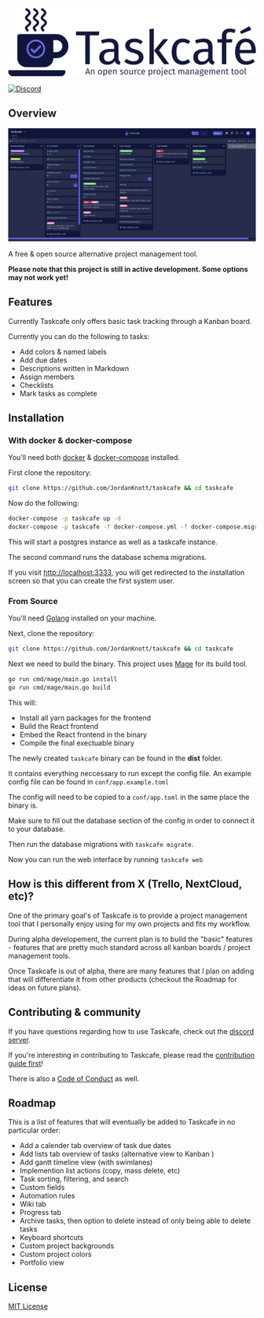 ![Taskcafe](./.github/taskcafe-full.png)

[![Discord](https://img.shields.io/discord/745396499613220955?style=flat-square)](https://discord.gg/JkQDruh)


## Overview

![Taskcafe](./.github/taskcafe_preview.png)

A free & open source alternative project management tool.

**Please note that this project is still in active development. Some options may not work yet!**
## Features

Currently Taskcafe only offers basic task tracking through a Kanban board.

Currently you can do the following to tasks:

- Add colors & named labels
- Add due dates
- Descriptions written in Markdown
- Assign members
- Checklists
- Mark tasks as complete

## Installation

### With docker & docker-compose

You'll need both [docker](https://www.docker.com/) & [docker-compose](https://docs.docker.com/compose/install/) installed.

First clone the repository:

``` bash
git clone https://github.com/JordanKnott/taskcafe && cd taskcafe
```

Now do the following:

``` bash
docker-compose -p taskcafe up -d
docker-compose -p taskcafe -f docker-compose.yml -f docker-compose.migrate.yml run --rm migrate
```

This will start a postgres instance as well as a taskcafe instance.

The second command runs the database schema migrations.

If you visit [http://localhost:3333](http://localhost:3333), you will get redirected to the installation
screen so that you can create the first system user.

### From Source

You'll need [Golang](https://golang.org/dl/) installed on your machine.

Next, clone the repository:

``` bash
git clone https://github.com/JordanKnott/taskcafe && cd taskcafe
```

Next we need to build the binary. This project uses [Mage](https://magefile.org/) for its build tool.

``` bash
go run cmd/mage/main.go install
go run cmd/mage/main.go build
```

This will:

- Install all yarn packages for the frontend
- Build the React frontend
- Embed the React frontend in the binary
- Compile the final exectuable binary

The newly created `taskcafe` binary can be found in the __dist__ folder.

It contains everything neccessary to run except the config file. An example config file can be found in `conf/app.example.toml`

The config will need to be copied to a `conf/app.toml` in the same place the binary is.

Make sure to fill out the database section of the config in order to connect it to your database.

Then run the database migrations with `taskcafe migrate`.

Now you can run the web interface by running `taskcafe web`

## How is this different from X (Trello, NextCloud, etc)?

One of the primary goal's of Taskcafe is to provide a project management tool that I personally enjoy using for my
own projects and fits my workflow.

During alpha developement, the current plan is to build the "basic" features - features that are pretty much
standard across all kanban boards / project management tools.

Once Taskcafe is out of alpha, there are many features that I plan on adding that will differentiate it from other products (checkout the Roadmap for ideas on future plans).

## Contributing & community

If you have questions regarding how to use Taskcafe, check out the [discord server](https://discord.gg/JkQDruh).

If you're interesting in contributing to Taskcafe, please read the [contribution guide first](https://github.com/JordanKnott/taskcafe/blob/master/CONTRIBUTING.md)!

There is also a [Code of Conduct](https://github.com/JordanKnott/taskcafe/blob/master/CODE_OF_CONDUCT.md) as well.

## Roadmap

This is a list of features that will eventually be added to Taskcafe in no particular order:

- Add a calender tab overview of task due dates
- Add lists tab overview of tasks (alternative view to Kanban )
- Add gantt timeline view (with swimlanes)
- Implemention list actions (copy, mass delete, etc)
- Task sorting, filtering, and search
- Custom fields
- Automation rules
- Wiki tab
- Progress tab
- Archive tasks, then option to delete instead of only being able to delete tasks
- Keyboard shortcuts
- Custom project backgrounds
- Custom project colors
- Portfolio view

## License

[MIT License](LICENSE)
